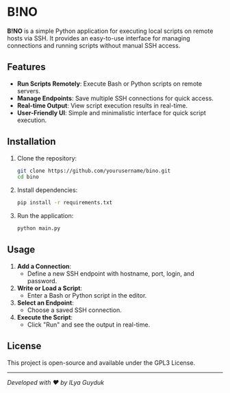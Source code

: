 # B!NO

**B!NO** is a simple Python application for executing local scripts on remote hosts via SSH. It provides an easy-to-use interface for managing connections and running scripts without manual SSH access.

## Features
- **Run Scripts Remotely**: Execute Bash or Python scripts on remote servers.
- **Manage Endpoints**: Save multiple SSH connections for quick access.
- **Real-time Output**: View script execution results in real-time.
- **User-Friendly UI**: Simple and minimalistic interface for quick script execution.

## Installation
1. Clone the repository:
   ```sh
   git clone https://github.com/yourusername/bino.git
   cd bino
   ```
2. Install dependencies:
   ```sh
   pip install -r requirements.txt
   ```
3. Run the application:
   ```sh
   python main.py
   ```

## Usage
1. **Add a Connection**:
   - Define a new SSH endpoint with hostname, port, login, and password.
2. **Write or Load a Script**:
   - Enter a Bash or Python script in the editor.
3. **Select an Endpoint**:
   - Choose a saved SSH connection.
4. **Execute the Script**:
   - Click "Run" and see the output in real-time.

## License
This project is open-source and available under the GPL3 License.

---

_Developed with ❤️ by ILya Guyduk_

